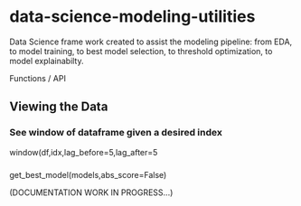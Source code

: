 # data-science-modeling-utilities
Data Science frame work created to assist the modeling pipeline: from EDA, to model training, to best model selection, to threshold optimization, to model explainabilty.

Functions / API 

## Viewing the Data

### See window of dataframe given a desired index
window(df,idx,lag_before=5,lag_after=5

### 

get_best_model(models,abs_score=False)

(DOCUMENTATION WORK IN PROGRESS...)
